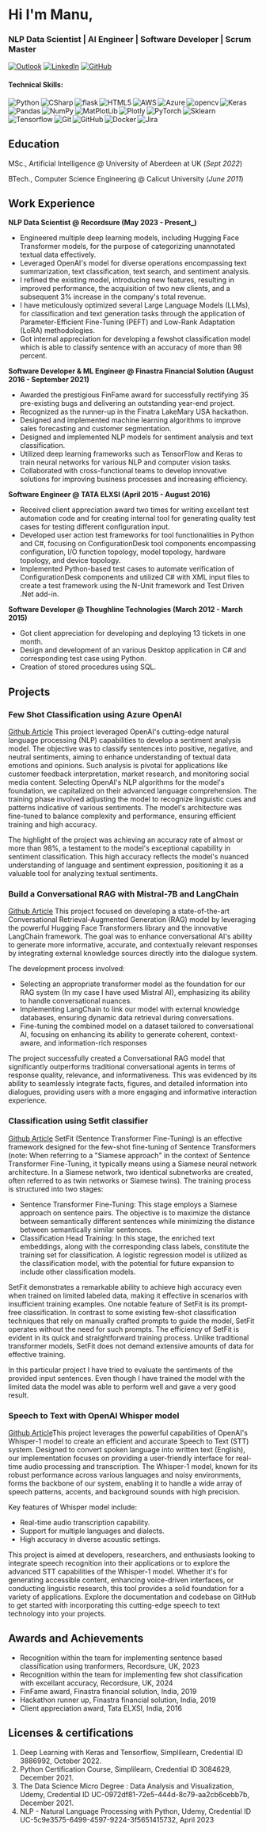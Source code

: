 # Hi I'm Manu,
###  NLP Data Scientist | AI Engineer | Software Developer | Scrum Master
[![Outlook](https://img.shields.io/badge/Microsoft_Outlook-0078D4?style=for-the-badge&logo=microsoft-outlook&logoColor=white)](mailto:manun.venugopal@outlook.com?subject=SubjectHere)
[![LinkedIn](https://img.shields.io/badge/linkedin-%230077B5.svg?style=for-the-badge&logo=linkedin&logoColor=white)](https://www.linkedin.com/in/manu-venugopalan-abdn/)
[![GitHub](https://img.shields.io/badge/github-%23121011.svg?style=for-the-badge&logo=github&logoColor=white)](https://github.com/nmanuvenugopal)

#### Technical Skills: 
<img align="left" alt="Python" src="https://img.shields.io/badge/python-3670A0?style=for-the-badge&logo=python&logoColor=ffdd54">
<img align="left" alt="CSharp" src="https://img.shields.io/badge/c%23-%23239120.svg?style=for-the-badge&logo=csharp&logoColor=white">
<img align="left" alt="flask" src="https://img.shields.io/badge/flask-%23000.svg?style=for-the-badge&logo=flask&logoColor=white">
<img align="left" alt="HTML5" src="https://img.shields.io/badge/html5-%23E34F26.svg?style=for-the-badge&logo=html5&logoColor=white">
<img align="left" alt="AWS" src="https://img.shields.io/badge/AWS-%23FF9900.svg?style=for-the-badge&logo=amazon-aws&logoColor=white">
<img align="left" alt="Azure" src="https://img.shields.io/badge/azure-%230072C6.svg?style=for-the-badge&logo=microsoftazure&logoColor=white">
<img align="left" alt="opencv" src="https://img.shields.io/badge/opencv-%23white.svg?style=for-the-badge&logo=opencv&logoColor=white">
<img align="left" alt="Keras" src="https://img.shields.io/badge/Keras-%23D00000.svg?style=for-the-badge&logo=Keras&logoColor=white">
<img align="left" alt="Pandas" src="https://img.shields.io/badge/pandas-%23150458.svg?style=for-the-badge&logo=pandas&logoColor=white">
<img align="left" alt="NumPy" src="https://img.shields.io/badge/numpy-%23013243.svg?style=for-the-badge&logo=numpy&logoColor=white">
<img align="left" alt="MatPlotLib" src="https://img.shields.io/badge/Matplotlib-%23ffffff.svg?style=for-the-badge&logo=Matplotlib&logoColor=black">
<img align="left" alt="Plotly" src="https://img.shields.io/badge/Plotly-%233F4F75.svg?style=for-the-badge&logo=plotly&logoColor=white">
<img align="left" alt="PyTorch" src="https://img.shields.io/badge/PyTorch-%23EE4C2C.svg?style=for-the-badge&logo=PyTorch&logoColor=white">
<img align="left" alt="Sklearn" src="https://img.shields.io/badge/scikit--learn-%23F7931E.svg?style=for-the-badge&logo=scikit-learn&logoColor=white">
<img align="left" alt="Tensorflow" src="https://img.shields.io/badge/TensorFlow-%23FF6F00.svg?style=for-the-badge&logo=TensorFlow&logoColor=white">
<img align="left" alt="Git" src="https://img.shields.io/badge/git-%23F05033.svg?style=for-the-badge&logo=git&logoColor=white">
<img align="left" alt="GitHub" src="https://img.shields.io/badge/github-%23121011.svg?style=for-the-badge&logo=github&logoColor=white">
<img align="left" alt="Docker" src="https://img.shields.io/badge/docker-%230db7ed.svg?style=for-the-badge&logo=docker&logoColor=white">
<img align="left" alt="Jira" src="https://img.shields.io/badge/jira-%230A0FFF.svg?style=for-the-badge&logo=jira&logoColor=white">
<br clear="left">

## Education
MSc., Artificial Intelligence @ University of Aberdeen at UK (_Sept 2022_)			

BTech., Computer Science Engineering @ Calicut University (_June 2011_)	 			        		

## Work Experience
**NLP Data Scientist @ Recordsure  (May 2023 - Present_)**
- Engineered multiple deep learning models, including Hugging Face Transformer models, for the purpose of categorizing unannotated textual data effectively.
- Leveraged OpenAI's model for diverse operations encompassing text summarization, text classification, text search, and sentiment analysis.
- I refined the existing model, introducing new features, resulting in improved performance, the acquisition of two new clients, and a subsequent 3% increase in the company's total revenue.
- I have meticulously optimized several Large Language Models (LLMs), for classification and text generation tasks through the application of Parameter-Efficient Fine-Tuning (PEFT) and Low-Rank Adaptation (LoRA) methodologies.
- Got internal appreciation for developing a fewshot classification model which is able to classify sentence with an accuracy of more than 98 percent.

**Software Developer & ML Engineer @ Finastra Financial Solution (August 2016 - September 2021)**
- Awarded the prestigious FinFame award for successfully rectifying 35 pre-existing bugs and delivering an outstanding year-end project.
- Recognized as the runner-up in the Finatra LakeMary USA hackathon.
- Designed and implemented machine learning algorithms to improve sales forecasting and customer segmentation. 
- Designed and implemented NLP models for sentiment analysis and text classification.
- Utilized deep learning frameworks such as TensorFlow and Keras to train neural networks for various NLP and computer vision tasks.
- Collaborated with cross-functional teams to develop innovative solutions for improving business processes and increasing efficiency.

**Software Engineer @ TATA ELXSI (April 2015 - August 2016)**
- Received client appreciation award two times for writing excellant test automation code and for creating internal tool for generating quality test cases for testing different configuration input.
- Developed user action test frameworks for tool functionalities in Python and C#, focusing on ConfigurationDesk tool components encompassing configuration, I/O function topology, model topology, hardware topology, and device topology.
- Implemented Python-based test cases to automate verification of ConfigurationDesk components and utilized C# with XML input files to create a test framework using the N-Unit framework and Test Driven .Net add-in.

**Software Developer @ Thoughline Technologies (March 2012 - March 2015)**
- Got client appreciation for developing and deploying 13 tickets in one month.
- Design and development of an various Desktop application in C# and corresponding test case using Python.
- Creation of stored procedures using SQL.

## Projects
### Few Shot Classification using Azure OpenAI
[Github Article](https://github.com/nmanuvenugopal/Few-Shot-classification-using-OpenAI)
This project leveraged OpenAI's cutting-edge natural language processing (NLP) capabilities to develop a sentiment analysis model. The objective was to classify sentences into positive, negative, and neutral sentiments, aiming to enhance understanding of textual data emotions and opinions. Such analysis is pivotal for applications like customer feedback interpretation, market research, and monitoring social media content. Selecting OpenAI's NLP algorithms for the model's foundation, we capitalized on their advanced language comprehension. The training phase involved adjusting the model to recognize linguistic cues and patterns indicative of various sentiments. The model's architecture was fine-tuned to balance complexity and performance, ensuring efficient training and high accuracy.

The highlight of the project was achieving an accuracy rate of almost or more than 98%, a testament to the model's exceptional capability in sentiment classification. This high accuracy reflects the model's nuanced understanding of language and sentiment expression, positioning it as a valuable tool for analyzing textual sentiments. 

### Build a Conversational RAG with Mistral-7B and LangChain
[Github Article](https://github.com/nmanuvenugopal/Build-a-Conversational-RAG-with-Mistral-7B-and-LangChain)
This project focused on developing a state-of-the-art Conversational Retrieval-Augmented Generation (RAG) model by leveraging the powerful Hugging Face Transformers library and the innovative LangChain framework. The goal was to enhance conversational AI's ability to generate more informative, accurate, and contextually relevant responses by integrating external knowledge sources directly into the dialogue system.

The development process involved:
- Selecting an appropriate transformer model as the foundation for our RAG system (In my case I have used Mistral AI), emphasizing its ability to handle conversational nuances.
- Implementing LangChain to link our model with external knowledge databases, ensuring dynamic data retrieval during conversations.
- Fine-tuning the combined model on a dataset tailored to conversational AI, focusing on enhancing its ability to generate coherent, context-aware, and information-rich responses

The project successfully created a Conversational RAG model that significantly outperforms traditional conversational agents in terms of response quality, relevance, and informativeness. This was evidenced by its ability to seamlessly integrate facts, figures, and detailed information into dialogues, providing users with a more engaging and informative interaction experience.

### Classification using Setfit classifier
[Github Article](https://github.com/nmanuvenugopal/Few-shot-classification-using-setfit-transformer-model)
SetFit (Sentence Transformer Fine-Tuning) is an effective framework designed for the few-shot fine-tuning of Sentence Transformers (note: When referring to a "Siamese approach" in the context of Sentence Transformer Fine-Tuning, it typically means using a Siamese neural network architecture. In a Siamese network, two identical subnetworks are created, often referred to as twin networks or Siamese twins). The training process is structured into two stages:
- Sentence Transformer Fine-Tuning: This stage employs a Siamese approach on sentence pairs. The objective is to maximize the distance between semantically different sentences while minimizing the distance between semantically similar sentences.
- Classification Head Training: In this stage, the enriched text embeddings, along with the corresponding class labels, constitute the training set for classification. A logistic regression model is utilized as the classification model, with the potential for future expansion to include other classification models.

SetFit demonstrates a remarkable ability to achieve high accuracy even when trained on limited labeled data, making it effective in scenarios with insufficient training examples. One notable feature of SetFit is its prompt-free classification. In contrast to some existing few-shot classification techniques that rely on manually crafted prompts to guide the model, SetFit operates without the need for such prompts. The efficiency of SetFit is evident in its quick and straightforward training process. Unlike traditional transformer models, SetFit does not demand extensive amounts of data for effective training. 

In this particular project I have tried to evaluate the sentiments of the provided input sentences. Even though I have trained the model with the limited data the model was able to perform well and gave a very good result. 

### Speech to Text with OpenAI Whisper model
[Github Article](https://github.com/nmanuvenugopal/Speech-to-Text-using-OpenAI/tree/main)This project leverages the powerful capabilities of OpenAI's Whisper-1 model to create an efficient and accurate Speech to Text (STT) system. Designed to convert spoken language into written text (English), our implementation focuses on providing a user-friendly interface for real-time audio processing and transcription. The Whisper-1 model, known for its robust performance across various languages and noisy environments, forms the backbone of our system, enabling it to handle a wide array of speech patterns, accents, and background sounds with high precision.

Key features of Whisper model include:
- Real-time audio transcription capability.
- Support for multiple languages and dialects.
- High accuracy in diverse acoustic settings.

This project is aimed at developers, researchers, and enthusiasts looking to integrate speech recognition into their applications or to explore the advanced STT capabilities of the Whisper-1 model. Whether it's for generating accessible content, enhancing voice-driven interfaces, or conducting linguistic research, this tool provides a solid foundation for a variety of applications. Explore the documentation and codebase on GitHub to get started with incorporating this cutting-edge speech to text technology into your projects.

## Awards and Achievements
- Recognition within the team for implementing sentence based classification using tranformers, Recordsure, UK, 2023
- Recognition within the team for implementing few shot classification with excellant accuracy, Recordsure, UK, 2024  
- FinFame award, Finastra financial solution, India, 2019
- Hackathon runner up, Finastra financial solution, India, 2019 
- Client appreciation award, Tata ELXSI, India, 2016

## Licenses & certifications
1. Deep Learning with Keras and Tensorflow, Simplilearn, Credential ID 3886992, October 2022.
2. Python Certification Course, Simplilearn, Credential ID 3084629, December 2021.
3. The Data Science Micro Degree : Data Analysis and Visualization, Udemy, Credential ID UC-0972df81-72e5-444d-8c79-aa2cb6cebb7b, December 2021.
4. NLP - Natural Language Processing with Python, Udemy, Credential ID UC-5c9e3575-6499-4597-9224-3f5651415732, April 2023





